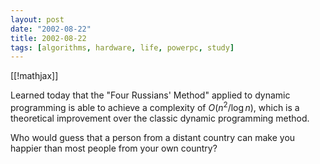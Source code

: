 ```yaml
---
layout: post
date: "2002-08-22"
title: 2002-08-22
tags: [algorithms, hardware, life, powerpc, study]
---
```


[[!mathjax]]

Learned today that the "Four Russians' Method" applied to dynamic
programming is able to achieve a complexity of $O(n^2/\log n)$, which
is a theoretical improvement over the classic dynamic programming
method.

Who would guess that a person from a distant country can make you
happier than most people from your own country?


